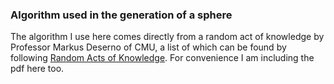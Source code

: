### Algorithm used in the generation of a sphere

The algorithm I use here comes directly from a random act of knowledge by
Professor Markus Deserno of CMU, a list of which can be found by following
[Random Acts of Knowledge](https://www.cmu.edu/biolphys/deserno/random_acts_of_knowledge.html).
For convenience I am including the pdf here too.
